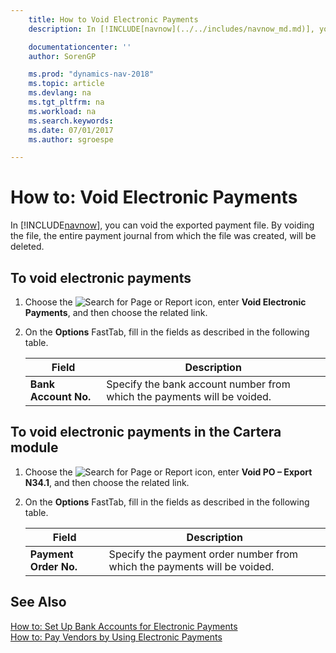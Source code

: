 ```yaml
---
    title: How to Void Electronic Payments
    description: In [!INCLUDE[navnow](../../includes/navnow_md.md)], you can void the exported payment file. By voiding the file, the entire payment journal from which the file was created, will be deleted.

    documentationcenter: ''
    author: SorenGP

    ms.prod: "dynamics-nav-2018"
    ms.topic: article
    ms.devlang: na
    ms.tgt_pltfrm: na
    ms.workload: na
    ms.search.keywords:
    ms.date: 07/01/2017
    ms.author: sgroespe

---
```

# How to: Void Electronic Payments
In [!INCLUDE[navnow](../../includes/navnow_md.md)], you can void the exported payment file. By voiding the file, the entire payment journal from which the file was created, will be deleted.  

## To void electronic payments  

1.  Choose the ![Search for Page or Report](../../media/ui-search/search_small.png "Search for Page or Report icon") icon, enter **Void Electronic Payments**, and then choose the related link.  
2.  On the **Options** FastTab, fill in the fields as described in the following table.  

    |Field|Description|  
    |---------------------------------|---------------------------------------|  
    |**Bank Account No.**|Specify the bank account number from which the payments will be voided.|  

## To void electronic payments in the Cartera module  

1.  Choose the ![Search for Page or Report](../../media/ui-search/search_small.png "Search for Page or Report icon") icon, enter **Void PO – Export N34.1**, and then choose the related link.  
2.  On the **Options** FastTab, fill in the fields as described in the following table.  

    |Field|Description|  
    |---------------------------------|---------------------------------------|  
    |**Payment Order No.**|Specify the payment order number from which the payments will be voided.|  

## See Also  
 [How to: Set Up Bank Accounts for Electronic Payments](how-to-set-up-bank-accounts-for-electronic-payments.md)   
 [How to: Pay Vendors by Using Electronic Payments](how-to-pay-vendors-by-using-electronic-payments.md)
